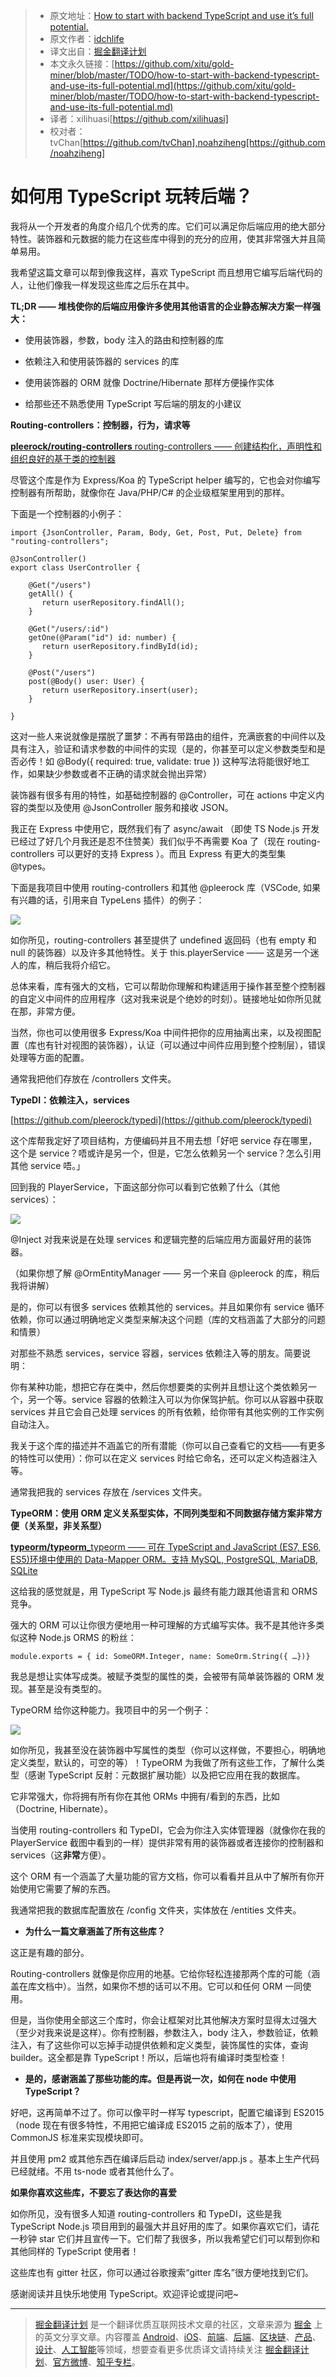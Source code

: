> * 原文地址：[How to start with backend TypeScript and use it’s full potential.](https://medium.com/@igorandreev/how-to-start-with-backend-typescript-and-use-its-full-potential-5114e52012b)
> * 原文作者：[idchlife](https://medium.com/@igorandreev?source=post_header_lockup)
> * 译文出自：[掘金翻译计划](https://github.com/xitu/gold-miner)
> * 本文永久链接：[https://github.com/xitu/gold-miner/blob/master/TODO/how-to-start-with-backend-typescript-and-use-its-full-potential.md](https://github.com/xitu/gold-miner/blob/master/TODO/how-to-start-with-backend-typescript-and-use-its-full-potential.md)
> * 译者：xilihuasi[https://github.com/xilihuasi]
> * 校对者：tvChan[https://github.com/tvChan],noahziheng[https://github.com/noahziheng]

# 如何用 TypeScript 玩转后端？

我将从一个开发者的角度介绍几个优秀的库。它们可以满足你后端应用的绝大部分特性。装饰器和元数据的能力在这些库中得到的充分的应用，使其非常强大并且简单易用。

我希望这篇文章可以帮到像我这样，喜欢 TypeScript 而且想用它编写后端代码的人，让他们像我一样发现这些库之后乐在其中。

**TL;DR —— 堆栈使你的后端应用像许多使用其他语言的企业静态解决方案一样强大：**

* 使用装饰器，参数，body 注入的路由和控制器的库

* 依赖注入和使用装饰器的 services 的库

* 使用装饰器的 ORM 就像 Doctrine/Hibernate 那样方便操作实体

* 给那些还不熟悉使用 TypeScript 写后端的朋友的小建议

**Routing-controllers：控制器，行为，请求等**

[**pleerock/routing-controllers** routing-controllers —— 创建结构化，声明性和组织良好的基于类的控制器](https://github.com/pleerock/routing-controllers)

尽管这个库是作为 Express/Koa 的 TypeScript helper 编写的，它也会对你编写控制器有所帮助，就像你在 Java/PHP/C# 的企业级框架里用到的那样。

下面是一个控制器的小例子：

```
import {JsonController, Param, Body, Get, Post, Put, Delete} from "routing-controllers";

@JsonController()
export class UserController {

    @Get("/users")
    getAll() {
       return userRepository.findAll();
    }

    @Get("/users/:id")
    getOne(@Param("id") id: number) {
       return userRepository.findById(id);
    }

    @Post("/users")
    post(@Body() user: User) {
       return userRepository.insert(user);
    }

}
```

这对一些人来说就像是摆脱了噩梦：不再有带路由的组件，充满嵌套的中间件以及具有注入，验证和请求参数的中间件的实现（是的，你甚至可以定义参数类型和是否必传！如 @Body({ required: true, validate: true }) 这种写法将能很好地工作，如果缺少参数或者不正确的请求就会抛出异常）

装饰器有很多有用的特性，如基础控制器的 @Controller，可在 actions 中定义内容的类型以及使用 @JsonController 服务和接收 JSON。

我正在 Express 中使用它，既然我们有了 async/await （即使 TS Node.js 开发已经过了好几个月我还是忍不住赞美）我们似乎不再需要 Koa 了（现在 routing-controllers 可以更好的支持 Express ）。而且 Express 有更大的类型集 @types。

下面是我项目中使用 routing-controllers 和其他 @pleerock 库（VSCode, 如果有兴趣的话，引用来自 TypeLens 插件）的例子：

![](https://cdn-images-1.medium.com/max/800/1*DdYJb1pIl3JYBfoCQPvSRw.png)

如你所见，routing-controllers 甚至提供了 undefined 返回码（也有 empty 和 null 的装饰器）以及许多其他特性。关于 this.playerService —— 这是另一个迷人的库，稍后我将介绍它。

总体来看，库有强大的文档，它可以帮助你理解和构建适用于操作甚至整个控制器的自定义中间件的应用程序（这对我来说是个绝妙的时刻）。链接地址如你所见就在那，非常方便。

当然，你也可以使用很多 Express/Koa 中间件把你的应用抽离出来，以及视图配置（库也有针对视图的装饰器），认证（可以通过中间件应用到整个控制层），错误处理等方面的配置。

通常我把他们存放在 /controllers 文件夹。

**TypeDI：依赖注入，services**

[https://github.com/pleerock/typedi](https://github.com/pleerock/typedi)

这个库帮我定好了项目结构，方便编码并且不用去想「好吧 service 存在哪里，这个是 service？唔或许是另一个，但是，它怎么依赖另一个 service？怎么引用其他 service 唔。」

回到我的 PlayerService，下面这部分你可以看到它依赖了什么（其他 services）：

![](https://cdn-images-1.medium.com/max/800/1*lpTGJEYWTCr18jjm8uAnbg.png)

@Inject 对我来说是在处理 services 和逻辑完整的后端应用方面最好用的装饰器。

（如果你想了解 @OrmEntityManager —— 另一个来自 @pleerock 的库，稍后我将讲解）

是的，你可以有很多 services 依赖其他的 services。并且如果你有 service 循环依赖，你可以通过明确地定义类型来解决这个问题（库的文档涵盖了大部分的问题和情景）

对那些不熟悉 services，service 容器，services 依赖注入等的朋友。简要说明：

你有某种功能，想把它存在类中，然后你想要类的实例并且想让这个类依赖另一个，另一个等。service 容器的依赖注入可以为你保驾护航。你可以从容器中获取 services 并且它会自己处理 services 的所有依赖，给你带有其他实例的工作实例自动注入。

我关于这个库的描述并不涵盖它的所有潜能（你可以自己查看它的文档——有更多的特性可以使用）：你可以在定义 services 时给它命名，还可以定义构造器注入等。

通常我把我的 services 存放在 /services 文件夹。

**TypeORM：使用 ORM 定义关系型实体，不同列类型和不同数据存储方案非常方便（关系型，非关系型）**

[**typeorm/typeorm**_typeorm —— 可在 TypeScript and JavaScript (ES7, ES6, ES5)环境中使用的 Data-Mapper ORM。支持 MySQL, PostgreSQL, MariaDB, SQLite](https://github.com/typeorm/typeorm)

这给我的感觉就是，用 TypeScript 写 Node.js 最终有能力跟其他语言和 ORMS 竞争。

强大的 ORM 可以让你很方便地用一种可理解的方式编写实体。我不是其他许多类似这种 Node.js ORMS 的粉丝：

```
module.exports = { id: SomeORM.Integer, name: SomeOrm.String({ …})}
```

我总是想让实体写成类。被赋予类型的属性的类，会被带有简单装饰器的 ORM 发现。甚至是没有类型的。

TypeORM 给你这种能力。我项目中的另一个例子：

![](https://cdn-images-1.medium.com/max/800/1*VJEWGi8ycPxqaLNzjev7nA.png)

如你所见，我甚至没在装饰器中写属性的类型（你可以这样做，不要担心，明确地定义类型，默认的，可空的等）！TypeORM 为我做了所有这些工作，了解什么类型（感谢 TypeScript 反射：元数据扩展功能）以及把它应用在我的数据库。

它非常强大，你将拥有所有你在其他 ORMs 中拥有/看到的东西，比如（Doctrine, Hibernate）。

当使用 routing-controllers 和 TypeDI，它会为你注入实体管理器（就像你在我的 PlayerService 截图中看到的一样）提供非常有用的装饰器或者连接你的控制器和 services（这**非常**方便）。

这个 ORM 有一个涵盖了大量功能的官方文档，你可以看看并且从中了解所有你开始使用它需要了解的东西。

我通常把我的数据库配置放在 /config 文件夹，实体放在 /entities 文件夹。

* **为什么一篇文章涵盖了所有这些库？**

这正是有趣的部分。

Routing-controllers 就像是你应用的地基。它给你轻松连接那两个库的可能（涵盖在库文档中）。当然，如果你不想的话可以不用。它可以和任何 ORM 一同使用。

但是，当你使用全部这三个库时，你会让框架对比其他解决方案时显得太过强大（至少对我来说是这样）。你有控制器，参数注入，body 注入，参数验证，依赖注入，有了这些你可以忘掉手动提供依赖和定义类型，装饰属性的实体，查询 builder。这全都是靠 TypeScript！所以，后端也将有编译时类型检查！

* **是的，感谢涵盖了那些功能的库。但是再说一次，如何在 node 中使用 TypeScript？**

好吧，这再简单不过了。你可以像平时一样写 typescript，配置它编译到 ES2015（node 现在有很多特性，不用把它编译成 ES2015 之前的版本了），使用 CommonJS 标准来实现模块即可。

并且使用 pm2 或其他东西在编译后启动 index/server/app.js 。基本上生产代码已经就绪。不用 ts-node 或者其他什么了。

**如果你喜欢这些库，不要忘了表达你的喜爱**

如你所见，没有很多人知道 routing-controllers 和 TypeDI，这些是我 TypeScript Node.js 项目用到的最强大并且好用的库了。如果你喜欢它们，请花一秒钟 star 它们并且宣传一下。它们帮了我很多，所以我希望它们可以帮到你和其他同样的 TypeScript 使用者！

这些库也有 gitter 社区，你可以通过谷歌搜索“gitter 库名”很方便地找到它们。

感谢阅读并且快乐地使用 TypeScript。欢迎评论或提问吧~

---

> [掘金翻译计划](https://github.com/xitu/gold-miner) 是一个翻译优质互联网技术文章的社区，文章来源为 [掘金](https://juejin.im) 上的英文分享文章。内容覆盖 [Android](https://github.com/xitu/gold-miner#android)、[iOS](https://github.com/xitu/gold-miner#ios)、[前端](https://github.com/xitu/gold-miner#前端)、[后端](https://github.com/xitu/gold-miner#后端)、[区块链](https://github.com/xitu/gold-miner#区块链)、[产品](https://github.com/xitu/gold-miner#产品)、[设计](https://github.com/xitu/gold-miner#设计)、[人工智能](https://github.com/xitu/gold-miner#人工智能)等领域，想要查看更多优质译文请持续关注 [掘金翻译计划](https://github.com/xitu/gold-miner)、[官方微博](http://weibo.com/juejinfanyi)、[知乎专栏](https://zhuanlan.zhihu.com/juejinfanyi)。
